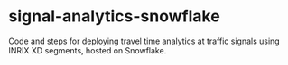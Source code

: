 # signal-analytics-snowflake
Code and steps for deploying travel time analytics at traffic signals using INRIX XD segments, hosted on Snowflake.
